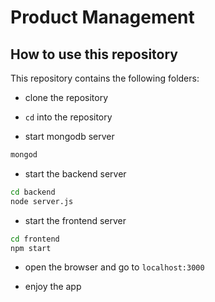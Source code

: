 # Product Management 

## How to use this repository

This repository contains the following folders:

- clone the repository

- `cd` into the repository

- start mongodb server 
```bash
mongod
```

- start the backend server
```bash
cd backend
node server.js
```

- start the frontend server
```bash
cd frontend
npm start
```

- open the browser and go to `localhost:3000`

- enjoy the app

